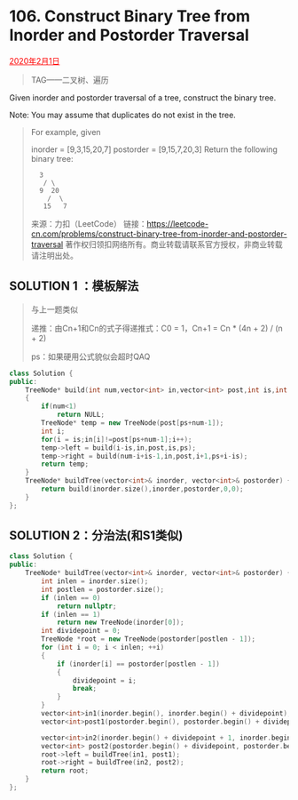 # 106. Construct Binary Tree from Inorder and Postorder Traversal

<font color = #FF0000><u>2020年2月1日</u></font>

> TAG——二叉树、遍历

Given inorder and postorder traversal of a tree, construct the binary tree.

Note:
You may assume that duplicates do not exist in the tree.

> For example, given
>
> inorder = [9,3,15,20,7]
> postorder = [9,15,7,20,3]
> Return the following binary tree:
>
>     	3
>        / \
>       9  20
>         /  \
>        15   7
> 来源：力扣（LeetCode）
> 链接：https://leetcode-cn.com/problems/construct-binary-tree-from-inorder-and-postorder-traversal
> 著作权归领扣网络所有。商业转载请联系官方授权，非商业转载请注明出处。

## SOLUTION 1 ：模板解法

> 与上一题类似
>
> 递推：由Cn+1和Cn的式子得递推式：C0 = 1，Cn+1 = Cn * (4n + 2) / (n + 2)
>
> ps：如果硬用公式貌似会超时QAQ

```c++
class Solution {
public:
    TreeNode* build(int num,vector<int> in,vector<int> post,int is,int ps)
    {
        if(num<1)
            return NULL;
        TreeNode* temp = new TreeNode(post[ps+num-1]);
        int i;
        for(i = is;in[i]!=post[ps+num-1];i++);
        temp->left = build(i-is,in,post,is,ps);
        temp->right = build(num-i+is-1,in,post,i+1,ps+i-is);
        return temp;
    }
    TreeNode* buildTree(vector<int>& inorder, vector<int>& postorder) {
        return build(inorder.size(),inorder,postorder,0,0);
    }
};
```

## SOLUTION 2：分治法(和S1类似)

```c++
class Solution {
public:
    TreeNode* buildTree(vector<int>& inorder, vector<int>& postorder) {
        int inlen = inorder.size();
		int postlen = postorder.size();
		if (inlen == 0)
			return nullptr;
		if (inlen == 1)
			return new TreeNode(inorder[0]);
		int dividepoint = 0;
		TreeNode *root = new TreeNode(postorder[postlen - 1]);
		for (int i = 0; i < inlen; ++i)
		{
			if (inorder[i] == postorder[postlen - 1])
			{
				dividepoint = i;
				break;
			}
		}
		vector<int>in1(inorder.begin(), inorder.begin() + dividepoint);
		vector<int>post1(postorder.begin(), postorder.begin() + dividepoint);

		vector<int>in2(inorder.begin() + dividepoint + 1, inorder.begin() + inlen);
		vector<int> post2(postorder.begin() + dividepoint, postorder.begin() + postlen - 1);
		root->left = buildTree(in1, post1);
		root->right = buildTree(in2, post2);
		return root;
    }
};
```

